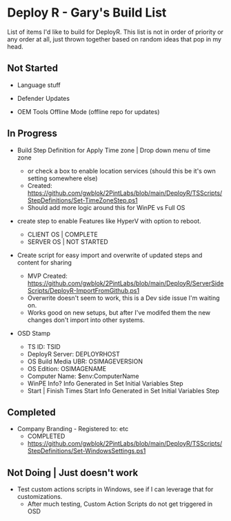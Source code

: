 # Deploy R - Gary's Build List

List of items I'd like to build for DeployR.  This list is not in order of priority or any order at all, just thrown together based on random ideas that pop in my head.

## Not Started

- Language stuff

- Defender Updates
- OEM Tools Offline Mode (offline repo for updates)



## In Progress

- Build Step Definition for Apply Time zone | Drop down menu of time zone
  - or check a box to enable location services (should this be it's own setting somewhere else)
  - Created: <https://github.com/gwblok/2PintLabs/blob/main/DeployR/TSScripts/StepDefinitions/Set-TimeZoneStep.ps1>
  - Should add more logic around this for WinPE vs Full OS

- create step to enable Features like HyperV with option to reboot.
  - CLIENT OS | COMPLETE
  - SERVER OS | NOT STARTED

- Create script for easy import and overwrite of updated steps and content for sharing
  - MVP Created: <https://github.com/gwblok/2PintLabs/blob/main/DeployR/ServerSideScripts/DeployR-ImportFromGithub.ps1>
  - Overwrite doesn't seem to work, this is a Dev side issue I'm waiting on.
  - Works good on new setups, but after I've modifed them the new changes don't import into other systems.

- OSD Stamp
  - TS ID:                  TSID
  - DeployR Server:         DEPLOYRHOST
  - OS Build Media UBR:     OSIMAGEVERSION
  - OS Edition:             OSIMAGENAME
  - Computer Name:          $env:ComputerName
  - WinPE Info?             Info Generated in Set Initial Variables Step
  - Start | Finish Times    Start Info Generated in Set Initial Variables Step

## Completed

- Company Branding - Registered to: etc
  - COMPLETED
  - <https://github.com/gwblok/2PintLabs/blob/main/DeployR/TSScripts/StepDefinitions/Set-WindowsSettings.ps1>

## Not Doing | Just doesn't work

- Test custom actions scripts in Windows, see if I can leverage that for customizations.
  - After much testing, Custom Action Scripts do not get triggered in OSD

